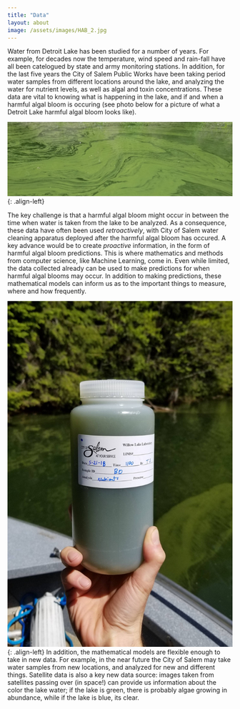 ```yaml
---
title: "Data"
layout: about
image: /assets/images/HAB_2.jpg
---
```


Water from Detroit Lake has been studied for a number of years. For example, for decades now the temperature, wind speed and rain-fall have all been catelogued by state and army monitoring stations. In addition, for the last five years the City of Salem Public Works have been taking period water samples from different locations around the lake, and analyzing the water for nutrient levels, as well as algal and toxin concentrations. These data are vital to knowing what is happening in the lake, and if and when a harmful algal bloom is occuring (see photo below for a picture of what a Detroit Lake harmful algal bloom looks like).

![image-center](/assets/images/HAB_1.jpg){: .align-left}

The key challenge is that a harmful algal bloom might occur in between the time when water is taken from the lake to be analyzed. As a consequence, these data have often been used *retroactively*, with City of Salem water cleaning apparatus deployed after the harmful algal bloom has occured. A key advance would be to create *proactive* information, in the form of harmful algal bloom predictions. This is where mathematics and methods from computer science, like Machine Learning, come in. Even while limited, the data collected already can be used to make predictions for when harmful algal blooms may occur. In addition to making predictions, these mathematical models can inform us as to the important things to measure, where and how frequently. 

![image-left](/assets/images/HAB_3_small.jpg){: .align-left} In addition, the mathematical models are flexible enough to take in new data. For example, in the near future the City of Salem may take water samples from new locations, and analyzed for new and different things. Satellite data is also a key new data source: images taken from satellites passing over (in space!) can provide us information about the color the lake water; if the lake is green, there is probably algae growing in abundance, while if the lake is blue, its clear.


